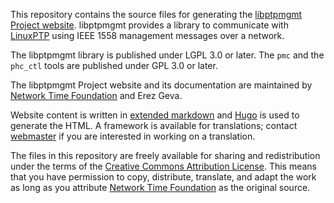 This repository contains the source files for generating the [libptpmgmt Project website](https://libptpmgmt.nwtime.org). libptpmgmt provides a library to communicate with [LinuxPTP](https://linuxptp.nwtime.org) using IEEE 1558 management messages over a network.

The libptpmgmt library is published under LGPL 3.0 or later. The `pmc` and the `phc_ctl` tools are published under GPL 3.0 or later.

The libptpmgmt Project website and its documentation are maintained by [Network Time Foundation](https://www.nwtime.org/) and Erez Geva.

Website content is written in [extended markdown](https://www.markdownguide.org/extended-syntax/) and [Hugo](https://gohugo.io/) is used to generate the HTML. A framework is available for translations; contact [webmaster](mailto:webmaster@nwtime.org) if you are interested in working on a translation.

The files in this repository are freely available for sharing and redistribution under the terms of the [Creative Commons Attribution License](https://creativecommons.org/licenses/by/4.0/). This means that you have permission to copy, distribute, translate, and adapt the work as long as you attribute [Network Time Foundation](https://www.nwtime.org/) as the original source.